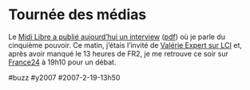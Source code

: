 # Tournée des médias

Le [Midi Libre a publié aujourd’hui un interview](http://www.midilibre.com/actuv2/article.php?num=1171825381&herault) ([pdf](http://blog.tcrouzet.com/images_tc/midilibre.pdf)) où je parle du cinquième pouvoir. Ce matin, j’étais l’invité de [Valérie Expert sur LCI](http://blog-on-en-parle.lci.fr/) et, après avoir manqué le 13 heures de FR2, je me retrouve ce soir sur [France24](http://www.france24.com/) à 19h10 pour un débat.

#buzz #y2007 #2007-2-19-13h50
